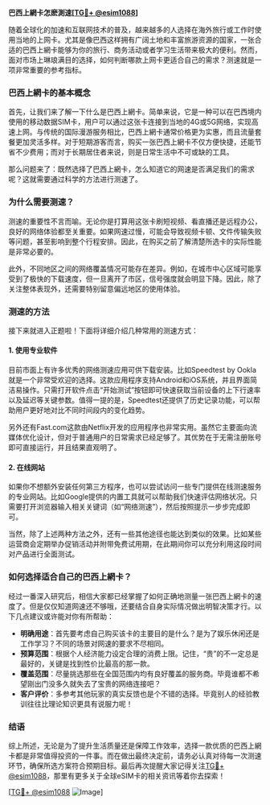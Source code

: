 **巴西上網卡怎麽測速[[TG💪+ @esim1088](https://t.me/s/esim1088)]**

随着全球化的加速和互联网技术的普及，越来越多的人选择在海外旅行或工作时使用当地的上网卡。尤其是像巴西这样拥有广阔土地和丰富旅游资源的国家，一张合适的巴西上網卡能够为你的旅行、商务活动或者学习生活带来极大的便利。然而，面对市场上琳琅满目的选择，如何判断哪款上网卡更适合自己的需求？测速就是一项非常重要的参考指标。

### 巴西上網卡的基本概念

首先，让我们来了解一下什么是巴西上網卡。简单来说，它是一种可以在巴西境内使用的移动数据SIM卡，用户可以通过这张卡连接到当地的4G或5G网络，实现高速上网。与传统的国际漫游服务相比，巴西上網卡通常价格更为实惠，而且流量套餐更加灵活多样。对于短期游客而言，购买一张巴西上網卡不仅方便快捷，还能节省不少费用；而对于长期居住者来说，则是日常生活中不可或缺的工具。

那么问题来了：既然选择了巴西上網卡，怎么知道它的网速是否满足我们的需求呢？这就需要通过科学的方法进行测速了。

### 为什么需要测速？

测速的重要性不言而喻。无论你是打算用这张卡刷短视频、看直播还是远程办公，良好的网络体验都至关重要。如果网速过慢，可能会导致视频卡顿、文件传输失败等问题，甚至影响到整个行程安排。因此，在购买之前了解清楚所选卡的实际性能是非常必要的。

此外，不同地区之间的网络覆盖情况可能存在差异。例如，在城市中心区域可能享受到了极快的下载速度，但一旦离开了市区，信号强度就会明显下降。因此，除了关注整体表现外，还需要特别留意偏远地区的使用体验。

### 测速的方法

接下来就进入正题啦！下面将详细介绍几种常用的测速方式：

#### 1. 使用专业软件
目前市面上有许多优秀的网络测速应用可供下载安装。比如Speedtest by Ookla就是一个非常受欢迎的选择。这款应用程序支持Android和iOS系统，并且界面简洁易操作。只需打开软件点击“开始测试”按钮即可快速获取当前设备的上下行速率以及延迟等关键参数。值得一提的是，Speedtest还提供了历史记录功能，可以帮助用户更好地对比不同时间段内的变化趋势。

另外还有Fast.com这款由Netflix开发的应用程序也非常实用。虽然它主要面向流媒体优化设计，但对于普通用户的日常需求已经足够了。其优势在于无需注册账号即可直接运行，并且结果直观明了。

#### 2. 在线网站
如果你不想额外安装任何第三方程序，也可以尝试访问一些专门提供在线测速服务的专业网站。比如Google提供的内置工具就可以帮助我们快速评估网络状况。只需要打开浏览器输入相关关键词（如“网络测速”），然后按照提示一步步完成即可。

当然，除了上述两种方法之外，还有一些其他途径也能达到类似的效果。比如某些运营商会定期举办促销活动并附带免费试用期，在此期间你可以充分利用这段时间对产品进行全面测试。

### 如何选择适合自己的巴西上網卡？

经过一番深入研究后，相信大家都已经掌握了如何正确地测量一张巴西上網卡的速度了。但是仅仅知道网速还不够哦，还要结合自身实际情况做出明智决策才行。以下几点建议或许能对你有所帮助：

- **明确用途**：首先要考虑自己购买该卡的主要目的是什么？是为了娱乐休闲还是工作学习？不同的场景对网速的要求不尽相同。
- **预算范围**：根据个人经济能力设定合理的消费上限。记住，“贵”的不一定总是最好的，关键是找到性价比最高的那一款。
- **覆盖范围**：尽量挑选那些在全国范围内均有良好覆盖的服务商。毕竟谁都不希望刚出门没多久就失去了宝贵的网络连接吧？
- **客户评价**：多参考其他玩家的真实反馈也是个不错的选择。毕竟别人的经验教训往往比理论知识更具有说服力呢！

### 结语

综上所述，无论是为了提升生活质量还是保障工作效率，选择一款优质的巴西上網卡都是非常值得投资的一件事。而在做出最终决定前，请务必认真对待每一次测速环节，确保所选方案符合预期目标。最后再次提醒大家记得关注[TG💪+ @esim1088](https://t.me/s/esim1088)，那里有更多关于全球eSIM卡的相关资讯等着你去探索！

[[TG💪+ @esim1088](https://t.me/s/esim1088) ![Image](https://i.postimg.cc/4NQfJmqS/Snipaste-2025-05-13-00-14-12.png)]